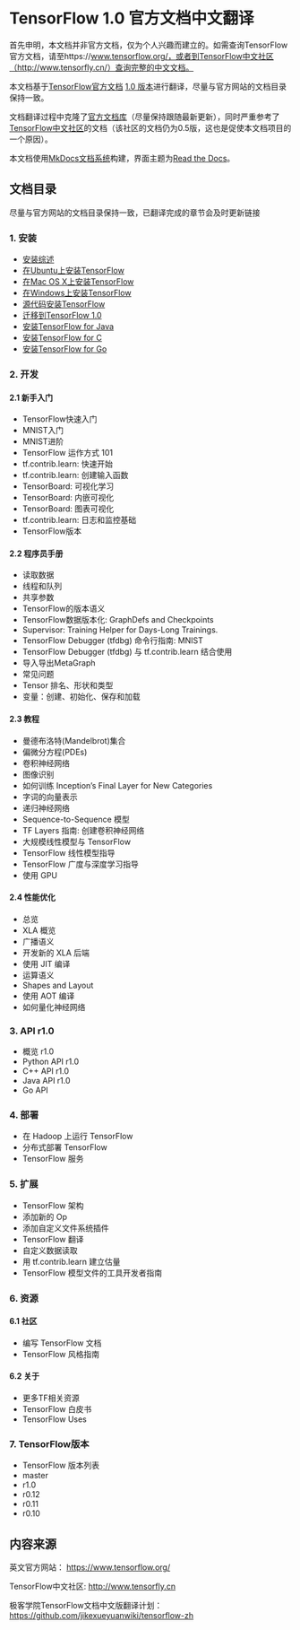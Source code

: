 # TensorFlow 1.0 官方文档中文翻译

首先申明，本文档并非官方文档，仅为个人兴趣而建立的。如需查询TensorFlow官方文档，请至https://www.tensorflow.org/，或者到TensorFlow中文社区（http://www.tensorfly.cn/）查询完整的中文文档。

本文档基于[TensorFlow官方文档](https://www.tensorflow.org/) [1.0 版本]()进行翻译，尽量与官方网站的文档目录保持一致。

文档翻译过程中克隆了[官方文档库](https://github.com/tensorflow/tensorflow/tree/master/tensorflow/g3doc)（尽量保持跟随最新更新），同时严重参考了[TensorFlow中文社区](http://www.tensorfly.cn/)的文档（该社区的文档仍为0.5版，这也是促使本文档项目的一个原因）。

本文档使用[MkDocs文档系统](http://mkdocs.org)构建，界面主题为[Read the Docs](https://readthedocs.org/)。


## 文档目录
尽量与官方网站的文档目录保持一致，已翻译完成的章节会及时更新链接

### 1. 安装

* [安装综述](install)
* [在Ubuntu上安装TensorFlow](install/install_linux)
* [在Mac OS X上安装TensorFlow](install/install_mac)
* [在Windows上安装TensorFlow](install/install_windows)
* [源代码安装TensorFlow](install/install_sources)
* [迁移到TensorFlow 1.0](install/migration)
* [安装TensorFlow for Java](install/install_java)
* [安装TensorFlow for C](install/install_c)
* [安装TensorFlow for Go](install/install_go)

### 2. 开发

#### 2.1 新手入门

* TensorFlow快速入门
* MNIST入门
* MNIST进阶
* TensorFlow 运作方式 101
* tf.contrib.learn: 快速开始
* tf.contrib.learn: 创建输入函数
* TensorBoard: 可视化学习
* TensorBoard: 内嵌可视化
* TensorBoard: 图表可视化
* tf.contrib.learn: 日志和监控基础
* TensorFlow版本

#### 2.2 程序员手册

* 读取数据
* 线程和队列
* 共享参数
* TensorFlow的版本语义
* TensorFlow数据版本化: GraphDefs and Checkpoints
* Supervisor: Training Helper for Days-Long Trainings.
* TensorFlow Debugger (tfdbg) 命令行指南: MNIST
* TensorFlow Debugger (tfdbg) 与 tf.contrib.learn 结合使用
* 导入导出MetaGraph
* 常见问题
* Tensor 排名、形状和类型
* 变量：创建、初始化、保存和加载

#### 2.3 教程

* 曼德布洛特(Mandelbrot)集合
* 偏微分方程(PDEs)
* 卷积神经网络
* 图像识别
* 如何训练 Inception’s Final Layer for New Categories
* 字词的向量表示
* 递归神经网络
* Sequence-to-Sequence 模型
* TF Layers 指南: 创建卷积神经网络
* 大规模线性模型与 TensorFlow
* TensorFlow 线性模型指导
* TensorFlow 广度与深度学习指导
* 使用 GPU

#### 2.4 性能优化

* 总览
* XLA 概览
* 广播语义
* 开发新的 XLA 后端
* 使用 JIT 编译
* 运算语义
* Shapes and Layout
* 使用 AOT 编译
* 如何量化神经网络

### 3. API r1.0

* 概览 r1.0
* Python API r1.0
* C++ API r1.0
* Java API r1.0
* Go API

### 4. 部署

* 在 Hadoop 上运行 TensorFlow
* 分布式部署 TensorFlow
* TensorFlow 服务

### 5. 扩展

* TensorFlow 架构
* 添加新的 Op
* 添加自定义文件系统插件
* TensorFlow 翻译
* 自定义数据读取
* 用 tf.contrib.learn 建立估量
* TensorFlow 模型文件的工具开发者指南

### 6. 资源

#### 6.1 社区

* 编写 TensorFlow 文档
* TensorFlow 风格指南

#### 6.2 关于

* 更多TF相关资源
* TensorFlow 白皮书
* TensorFlow Uses

### 7. TensorFlow版本

* TensorFlow 版本列表
* master
* r1.0
* r0.12
* r0.11
* r0.10

## 内容来源

英文官方网站：
    https://www.tensorflow.org/

TensorFlow中文社区:
    http://www.tensorfly.cn

极客学院TensorFlow文档中文版翻译计划：
    https://github.com/jikexueyuanwiki/tensorflow-zh
